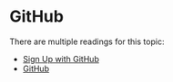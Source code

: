 # GitHub

There are multiple readings for this topic:

- [Sign Up with GitHub](./reading/sign-up.md)
- [GitHub](./reading/readme.md)

